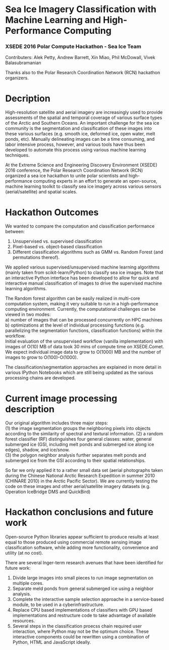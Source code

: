 # Sea Ice Imagery Classification with Machine Learning and High-Performance Computing
### XSEDE 2016 Polar Compute Hackathon - Sea Ice Team
 
Contributers: Alek Petty, Andrew Barrett, Xin Miao, Phil McDowall, Vivek Balasubramanian    

Thanks also to the Polar Research Coordination Network (RCN) hackathon organizers.

# Decription

High-resolution satellite and aerial imagery are increasingly used to provide assessments of the spatial and temporal coverage of various surface types of the Arctic and Southern Oceans. An important challenge for the sea ice community is the segmentation and classification of these images into these various surfaces (e.g. smooth ice, deformed ice, open water, melt ponds, etc). Manually delineating images can be a time consuming, and labor intensive process, however, and various tools have thus been developed to automate this process using various machine learning techniques. 

At the Extreme Science and Engineering Discovery Environment (XSEDE) 2016 conference, the Polar Research Coordination Network (RCN) organized a sea ice hackathon to unite polar scientists and high-performance computing experts in an effort to generate an open-source, machine learning toolkit to classify sea ice imagery across various sensors (aerial/satellite) and spatial scales.

# Hackathon Outcomes

We wanted to compare the computation and classification performance between:   
1) Unsupervised vs. supervised classification   
2) Pixel-based vs. object-based classification   
3) Different classification algorithms such as GMM vs. Random Forest (and permutations thereof).   

We applied various supervised/unsupervised machine learning algorithms (mainly taken from scikit-learn/Python) to classify sea ice images. Note that an interactive Python interface has been developed to allow for quick and interactive manual classification of images to drive the supervised machine learning algorithms.

The Random forest algorithm can be easily realized in  multi-core computation system, making it very suitable to run in a high-performance computing environment. Currently, the computational challenges can be viewed in two modes:    
a) number of images that can be processed concurrently on HPC machines   
b) optimizations at the level of individual processing functions (e.g. parallelizing the segmentation functions, classification functions) within the workflow.    
Initial evaluation of the unsupervised workflow (vanilla implementation) with images of O(10) MB of data took 30 mins of compute time on XSEDE.Comet. We expect individual image data to grow to O(1000) MB and the number of images to grow to O(100)-O(1000).

The classification/segmentation approaches are explained in more detail in various IPython Notebooks which are still being updated as the various processing chains are developed.

# Current image processing description

Our original algorithm includes three major steps:    
(1) the image segmentation groups the neighboring pixels into objects according to the similarity of spectral and textural information.  (2) a random forest classifier (RF) distinguishes four general classes: water, general submerged ice (GSI, including melt ponds and submerged ice along ice edges), shadow, and ice/snow.   
(3) the polygon neighbor analysis further separates melt ponds and submerged ice from the GSI according to their spatial relationships. 

So far we only applied it to a rather small data set (aerial photographs taken during the Chinese National Arctic Research Expedition in summer 2010 (CHINARE 2010) in the Arctic Pacific Sector). We are currently testing the code on these images and other aerial/satellite imagery datasets (e.g. Operation IceBridge DMS and QuickBird)

# Hackathon conclusions and future work

Open-source Python libraries appear sufficient to produce results at least equal to those produced using commercial remote sensing image classification software, while adding more functionality, convenience and utility (at no cost). 

There are several lnger-term research avenues that have been identified for future work:   
1) Divide large images into small pieces to run image segmentation on multiple cores.    
2) Separate meld ponds from general submerged ice using a neighbor analysis.    
3) Complete the interactive sample selection approache in a service-based module, to be used in a cyberinfrastructure.    
4) Replace CPU based implementations of classifiers with GPU based implementations and restructure code to take advantage of available resources.    
5) Several steps in the classification proecss chain required user interaction, where Python may not be the optimum choice. These interactive components could be rewritten using a combination of Python, HTML and JavaScript ideally.   

